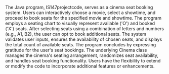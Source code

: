 The Java program, IS147projectcode, serves as a cinema seat booking system. Users can interactively choose a movie, select a showtime, and proceed to book seats for the specified movie and showtime. 
The program employs a seating chart to visually represent available ('O') and booked ('X') seats. After selecting seats using a combination of letters and numbers (e.g., A1, B2), the user can opt to book additional seats. 
The system validates user inputs, ensures the availability of chosen seats, and displays the total count of available seats. The program concludes by expressing gratitude for the user's seat bookings. 
The underlying Cinema class manages the cinema's seating arrangement, randomizes seat availability, and handles seat booking functionality. Users have the flexibility to extend or modify the code to incorporate additional features or enhancements.
